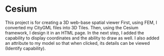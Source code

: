 # Cesium
This project is for creating a 3D web-base spatial viewer 
First, using FEM, I converted my CityGML files into 3D Tiles. Then, using the Cesium framework, I design it in an HTML page. In the next step, I added the capability to display coordinates and the ability to draw as well. I also added an attribute to my model so that when clicked, its details can be viewed (Identify capability).

